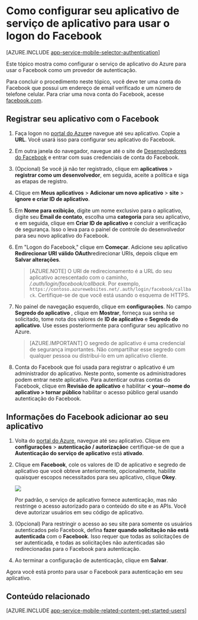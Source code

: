 <properties
    pageTitle="Como configurar a autenticação do Facebook para seu aplicativo de serviços de aplicativo"
    description="Saiba como configurar a autenticação do Facebook para seu aplicativo de serviços de aplicativo."
    services="app-service"
    documentationCenter=""
    authors="mattchenderson"
    manager="erikre"
    editor=""/>

<tags
    ms.service="app-service-mobile"
    ms.workload="mobile"
    ms.tgt_pltfrm="na"
    ms.devlang="multiple"
    ms.topic="article"
    ms.date="10/01/2016"
    ms.author="mahender"/>

# <a name="how-to-configure-your-app-service-application-to-use-facebook-login"></a>Como configurar seu aplicativo de serviço de aplicativo para usar o logon do Facebook

[AZURE.INCLUDE [app-service-mobile-selector-authentication](../../includes/app-service-mobile-selector-authentication.md)]

Este tópico mostra como configurar o serviço de aplicativo do Azure para usar o Facebook como um provedor de autenticação.

Para concluir o procedimento neste tópico, você deve ter uma conta do Facebook que possui um endereço de email verificado e um número de telefone celular. Para criar uma nova conta do Facebook, acesse [facebook.com].

## <a name="register"> </a>Registrar seu aplicativo com o Facebook

1. Faça logon no [portal do Azure]e navegue até seu aplicativo. Copie a **URL**. Você usará isso para configurar seu aplicativo do Facebook.

2. Em outra janela do navegador, navegue até o site de [Desenvolvedores do Facebook] e entrar com suas credenciais de conta do Facebook.

3. (Opcional) Se você já não ter registrado, clique em **aplicativos** > **registrar como um desenvolvedor**, em seguida, aceite a política e siga as etapas de registro.

4. Clique em **Meus aplicativos** > **Adicionar um novo aplicativo** > **site** > **ignore e criar ID de aplicativo**. 

5. Em **Nome para exibição**, digite um nome exclusivo para o aplicativo, digite seu **Email de contato**, escolha uma **categoria** para seu aplicativo, e em seguida, clique em **Criar ID de aplicativo** e concluir a verificação de segurança. Isso o leva para o painel de controle do desenvolvedor para seu novo aplicativo do Facebook.

6. Em "Logon do Facebook," clique em **Começar**. Adicione seu aplicativo **Redirecionar URI** **válido OAuth**redirecionar URIs, depois clique em **Salvar alterações**. 

    > [AZURE.NOTE] O URI de redirecionamento é a URL do seu aplicativo acrescentado com o caminho, _/.auth/login/facebook/callback_. Por exemplo, `https://contoso.azurewebsites.net/.auth/login/facebook/callback`. Certifique-se de que você está usando o esquema de HTTPS.

6. No painel de navegação esquerdo, clique em **configurações**. No campo **Segredo do aplicativo** , clique em **Mostrar**, forneça sua senha se solicitado, tome nota dos valores de **ID de aplicativo** e **Segredo do aplicativo**. Use esses posteriormente para configurar seu aplicativo no Azure.

    > [AZURE.IMPORTANT] O segredo de aplicativo é uma credencial de segurança importantes. Não compartilhar esse segredo com qualquer pessoa ou distribuí-lo em um aplicativo cliente.

7. Conta do Facebook que foi usada para registrar o aplicativo é um administrador do aplicativo. Neste ponto, somente os administradores podem entrar neste aplicativo. Para autenticar outras contas do Facebook, clique em **Revisão de aplicativo** e habilitar **< your--nome do aplicativo > tornar público** habilitar o acesso público geral usando autenticação do Facebook.

## <a name="secrets"> </a>Informações do Facebook adicionar ao seu aplicativo

1. Volta do [portal do Azure], navegue até seu aplicativo. Clique em **configurações** > **autenticação / autorização**e certifique-se de que a **Autenticação do serviço de aplicativo** está **ativado**.

2. Clique em **Facebook**, cole os valores de ID de aplicativo e segredo de aplicativo que você obteve anteriormente, opcionalmente, habilite quaisquer escopos necessitados para seu aplicativo, clique **Okey**.

    ![][0]

    Por padrão, o serviço de aplicativo fornece autenticação, mas não restringe o acesso autorizado para o conteúdo do site e as APIs. Você deve autorizar usuários em seu código de aplicativo.

3. (Opcional) Para restringir o acesso ao seu site para somente os usuários autenticados pelo Facebook, defina **fazer quando solicitação não está autenticada** com o **Facebook**. Isso requer que todas as solicitações de ser autenticada, e todas as solicitações não autenticadas são redirecionadas para o Facebook para autenticação.

4. Ao terminar a configuração de autenticação, clique em **Salvar**.

Agora você está pronto para usar o Facebook para autenticação em seu aplicativo.

## <a name="related-content"> </a>Conteúdo relacionado

[AZURE.INCLUDE [app-service-mobile-related-content-get-started-users](../../includes/app-service-mobile-related-content-get-started-users.md)]

<!-- Images. -->
[0]: ./media/app-service-mobile-how-to-configure-facebook-authentication/mobile-app-facebook-settings.png

<!-- URLs. -->
[Desenvolvedores do Facebook]: http://go.microsoft.com/fwlink/p/?LinkId=268286
[Facebook.com]: http://go.microsoft.com/fwlink/p/?LinkId=268285
[Get started with authentication]: /en-us/develop/mobile/tutorials/get-started-with-users-dotnet/
[Portal do Azure]: https://portal.azure.com/
